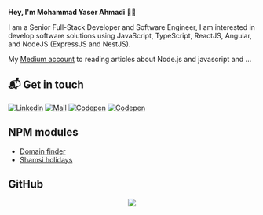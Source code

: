 **Hey, I'm Mohammad Yaser Ahmadi** 👋🏻




I am a Senior Full-Stack Developer and Software Engineer, 
I am interested in develop software solutions using JavaScript, TypeScript, ReactJS, Angular, and NodeJS (ExpressJS and NestJS).

My [Medium account](https://myas92.medium.com) to reading articles about Node.js and javascript and ...






## 📬 Get in touch
[![Linkedin](https://img.shields.io/badge/LinkedIn-Yaser%20Ahmadi-blue?logo=Linkedin&logoColor=blue&labelColor=black)](https://www.linkedin.com/in/mohammadyaserahmadi/) [![Mail](https://img.shields.io/badge/Gmail-m.y.ahmadi22@gmail.com-red?logo=gmail&logoColor=white&labelColor=D14836)](mailto:m.y.ahmadi22@gmail.com) [![Codepen](https://img.shields.io/badge/Codewars-Yaser%20Ahmadi-maroon?logo=codewars&logoColor=maroon&labelColor=black)](https://www.codewars.com/users/yaserahmadi)
 [![Codepen](https://img.shields.io/badge/Stackoverflow-Yaser%20Ahmadi-FE7A16?logo=stack-overflow&logoColor=FE7A16&labelColor=black)](https://stackoverflow.com/users/9689193/yaser-ahmadi)
<br>



## NPM modules

- [Domain finder](https://www.npmjs.com/package/domain-finder)
- [Shamsi holidays](https://www.npmjs.com/package/shamsi-holidays)

## GitHub
<p align='center'>
  <a href="https://github.com/myas92/myas92">
  <img align="center" src="https://github-readme-stats.vercel.app/api?username=myas92&show_icons=true&theme=transparent" />
</a>

<!-- <a href="https://github.com/myas92/myas92">
  <img align="center" src="https://github-readme-stats.vercel.app/api/top-langs/?username=anuraghazra&layout=compact" />
</a>
 </p>
 -->

